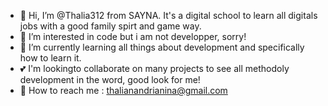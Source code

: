 - 👋 Hi, I’m @Thalia312 from SAYNA. It's a digital school to learn all digitals jobs with a good family spirt and game way.
- 👀 I’m interested in code but i am not developper, sorry!
- 🌱 I’m currently learning all things about development and specifically how to learn it.
- 💕 I'm lookingto collaborate on many projects to see all methodoly development in the word, good look for me!
- 🤞 How to reach me : thalianandrianina@gmail.com

<!---
To the pleasure of exchanging and/or collaborating together
--->
